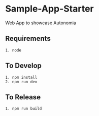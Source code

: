 
# Sample-App-Starter
Web App to showcase Autonomia

## Requirements
    1. node

## To Develop
    1. npm install
    2. npm run dev

## To Release
    1. npm run build


